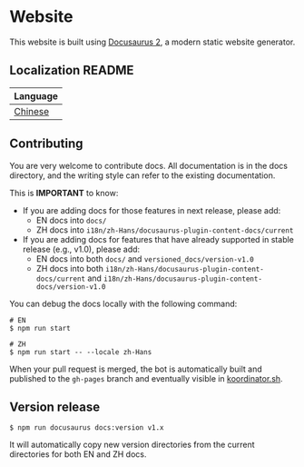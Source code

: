 # Website

This website is built using [Docusaurus 2](https://docusaurus.io/), a modern static website generator.

## Localization README

| Language                |
| ----------------------- |
| [Chinese](README-zh.md) |

## Contributing

You are very welcome to contribute docs. All documentation is in the docs directory, and the writing style can refer to the existing documentation.

This is **IMPORTANT** to know:

- If you are adding docs for those features in next release, please add:
  - EN docs into `docs/`
  - ZH docs into `i18n/zh-Hans/docusaurus-plugin-content-docs/current`
- If you are adding docs for features that have already supported in stable release (e.g., v1.0), please add:
  - EN docs into both `docs/` and `versioned_docs/version-v1.0`
  - ZH docs into both `i18n/zh-Hans/docusaurus-plugin-content-docs/current` and `i18n/zh-Hans/docusaurus-plugin-content-docs/version-v1.0`

You can debug the docs locally with the following command:

```
# EN
$ npm run start

# ZH
$ npm run start -- --locale zh-Hans
```

When your pull request is merged, the bot is automatically built and published to the `gh-pages` branch and eventually visible in [koordinator.sh](https://koordinator.sh). 

## Version release

```
$ npm run docusaurus docs:version v1.x
```

It will automatically copy new version directories from the current directories for both EN and ZH docs.
